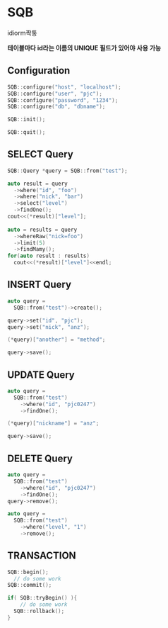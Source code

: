 SQB
===

idiorm짝퉁

__테이블마다 id라는 이름의 UNIQUE 필드가 있어야 사용 가능__

Configuration
----
```C++
SQB::configure("host", "localhost");
SQB::configure("user", "pjc");
SQB::configure("password", "1234");
SQB::configure("db", "dbname");

SQB::init();

SQB::quit();
```

SELECT Query
----
```C++
SQB::Query *query = SQB::from("test");

auto result = query
  ->where("id", "foo")
  ->where("nick", "bar")
  ->select("level")
  ->findOne();
cout<<(*result)["level"];
  
auto = results = query
  ->whereRaw("nick=foo")
  ->limit(5)
  ->findMamy();
for(auto result : results)
  cout<<(*result)["level"]<<endl;
```

INSERT Query
----

```C++
auto query =
  SQB::from("test")->create();

query->set("id", "pjc");
query->set("nick", "anz");

(*query)["another"] = "method";

query->save();
```

UPDATE Query
----

```C++
auto query =
  SQB::from("test")
    ->where("id", "pjc0247")
    ->findOne();

(*query)["nickname"] = "anz";

query->save();
```

DELETE Query
----

```C++
auto query =
  SQB::from("test")
    ->where("id", "pjc0247")
    ->findOne();
query->remove();

auto query = 
  SQB::from("test")
    ->where("level", "1")
    ->remove();
```

TRANSACTION
----
```C++
SQB::begin();
  // do some work
SQB::commit();

if( SQB::tryBegin() ){
    // do some work
  SQB::rollback();
}
```
